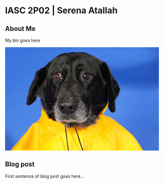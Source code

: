 # IASC 2P02 | Serena Atallah

## About Me

My bio goes here

![](/images/yellow.jpg)

## Blog post

First sentence of blog post goes here...
